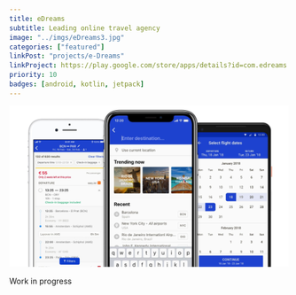 ```yaml
---
title: eDreams
subtitle: Leading online travel agency
image: "../imgs/eDreams3.jpg"
categories: ["featured"]
linkPost: "projects/e-Dreams"
linkProject: https://play.google.com/store/apps/details?id=com.edreams.travel&hl=en_us
priority: 10
badges: [android, kotlin, jetpack]
---
```

![Task Fighter](../imgs/eDreams.jpg)

Work in progress